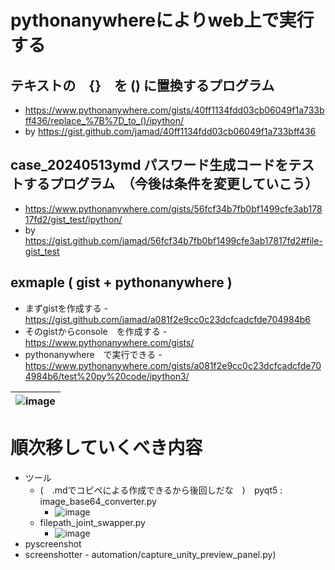 <link rel="stylesheet" type="text/css" href="/assets/css/styles.css">


# pythonanywhereによりweb上で実行する

## テキストの　{}　を () に置換するプログラム
* https://www.pythonanywhere.com/gists/40ff1134fdd03cb06049f1a733bff436/replace_%7B%7D_to_()/ipython/
* by https://gist.github.com/jamad/40ff1134fdd03cb06049f1a733bff436

## case_20240513ymd パスワード生成コードをテストするプログラム　（今後は条件を変更していこう）
* https://www.pythonanywhere.com/gists/56fcf34b7fb0bf1499cfe3ab17817fd2/gist_test/ipython/
* by https://gist.github.com/jamad/56fcf34b7fb0bf1499cfe3ab17817fd2#file-gist_test

## exmaple ( gist + pythonanywhere )
* まずgistを作成する - https://gist.github.com/jamad/a081f2e9cc0c23dcfcadcfde704984b6
* そのgistからconsole　を作成する - https://www.pythonanywhere.com/gists/
* pythonanywhere　で実行できる - https://www.pythonanywhere.com/gists/a081f2e9cc0c23dcfcadcfde704984b6/test%20py%20code/ipython3/

|![image](https://github.com/jamad/jamad.github.io/assets/949913/af9a3e8e-6422-491b-b66a-260e44cd4e75)|
|-|



# 順次移していくべき内容
* ツール
  * (　.mdでコピペによる作成できるから後回しだな　)　pyqt5 :  image_base64_converter.py
    * ![image](https://github.com/jamad/jamad.github.io/assets/949913/b0e8517b-e8db-4e77-b1c2-11266c88e603)
  * filepath_joint_swapper.py
    * ![image](https://github.com/jamad/jamad.github.io/assets/949913/7ba8e25b-ac96-4ba3-acf9-0b03f35fd0e8)
* pyscreenshot
* screenshotter -  automation/capture_unity_preview_panel.py)
